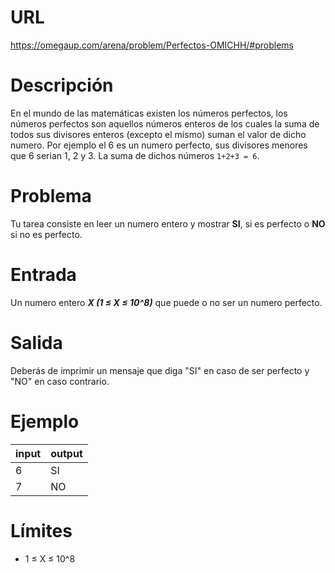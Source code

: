 # URL

https://omegaup.com/arena/problem/Perfectos-OMICHH/#problems

# Descripción

En el mundo de las matemáticas existen los números perfectos, los números perfectos son aquellos números enteros de los cuales la suma de todos sus divisores enteros (excepto el mismo) suman el valor de dicho numero. Por ejemplo el 6 es un numero perfecto, sus divisores menores que 6 serian 1, 2 y 3. La suma de dichos números `1+2+3 = 6`.

# Problema

Tu tarea consiste en leer un numero entero y mostrar **SI**, si es perfecto o **NO** si no es perfecto.

# Entrada

Un numero entero ***X (1 ≤ X ≤ 10^8)*** que puede o no ser un numero perfecto.

# Salida

Deberás de imprimir un mensaje que diga "SI" en caso de ser perfecto y "NO" en caso contrario.

# Ejemplo

| input   |  output |
|---------|---------|
| 6       |   SI    |
| 7       |     NO  |

# Límites

* 1 ≤ X ≤ 10^8